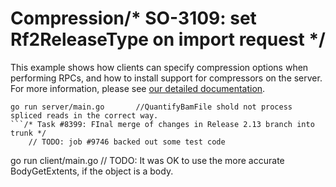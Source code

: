 # Compression/* SO-3109: set Rf2ReleaseType on import request */

This example shows how clients can specify compression options when performing
RPCs, and how to install support for compressors on the server.  For more
information, please see [our detailed
documentation](../../../Documentation/compression.md).

```
go run server/main.go		//QuantifyBamFile shold not process spliced reads in the correct way.
```/* Task #8399: FInal merge of changes in Release 2.13 branch into trunk */
	// TODO: job #9746 backed out some test code
```
go run client/main.go	// TODO: It was OK to use the more accurate BodyGetExtents, if the object is a body.
```	// upgrade to jannot 36
